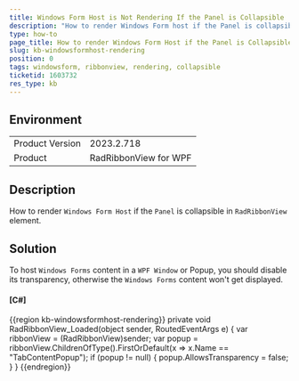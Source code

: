 ```yaml
---
title: Windows Form Host is Not Rendering If the Panel is Collapsible
description: "How to render Windows Form host if the Panel is collapsible"
type: how-to
page_title: How to render Windows Form Host if the Panel is Collapsible in RadRibbonView for WPF
slug: kb-windowsformhost-rendering
position: 0
tags: windowsform, ribbonview, rendering, collapsible
ticketid: 1603732
res_type: kb
---
```


## Environment

<table>
    <tbody>
        <tr>
            <td>Product Version</td>
            <td>2023.2.718</td>
        </tr>
        <tr>
            <td>Product</td>
            <td>RadRibbonView for WPF</td>
        </tr>
    </tbody>
</table>


## Description

How to render `Windows Form Host` if the `Panel` is collapsible in `RadRibbonView` element.


## Solution

To host `Windows Forms` content in a `WPF Window` or Popup, you should disable its transparency, otherwise the `Windows Forms` content won't get displayed.

#### __[C#]__
{{region kb-windowsformhost-rendering}}
	private void RadRibbonView_Loaded(object sender, RoutedEventArgs e)
	{
		var ribbonView = (RadRibbonView)sender;
		var popup = ribbonView.ChildrenOfType<Popup>().FirstOrDefault(x => x.Name == "TabContentPopup");
		if (popup != null)
		{
			popup.AllowsTransparency = false;
		}
	}
{{endregion}}
